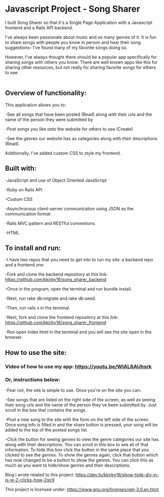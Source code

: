 # Javascript Project - Song Sharer

I built Song Sharer so that it's a Single Page Application with a Javascript frontend and a Rails API backend.

I've always been passionate about music and so many genres of it. It is fun to share songs with people you know in person and hear their song suggestions- I've found many of my favorite songs doing so.

However, I've always thought there should be a popular app specifically for sharing songs with others you know. There are well known apps like this for sharing other resources, but not really for sharing favorite songs for others to see.<br><br>

## Overview of functionality:

This application allows you to:

-See all songs that have been posted (Read) along with their urls and the name of the person they were submitted by

-Post songs you like onto the website for others to see (Create)

-See the genres our website has as categories along with their descriptions (Read).

Additionally, I've added custom CSS to style my frontend.

## Built with:

-JavaScript and use of Object Oriented JavaScript

-Ruby on Rails API

-Custom CSS

-Asynchronous client-server communication using JSON as the communication format

-Rails MVC pattern and RESTful conventions

-HTML

## To install and run:

-I have two repos that you need to get into to run my site: a backend repo and a frontend one

-Fork and clone the backend repository at this link: https://github.com/kkirby16/song_sharer_backend

-Once in the program, open the terminal and run bundle install.

-Next, run rake db:migrate and rake db:seed.

-Then, run rails s in the terminal.

-Next, fork and clone the frontend repository at this link: https://github.com/kkirby16/song_sharer_frontend

-Run open index.html in the terminal and you will see the site open in the browser.

## How to use the site:

### Video of how to use my app: https://youtu.be/WlAL8AUhsrk

### Or, instructions below:

-Fear not, the site is simple to use. Once you're on the site you can:

-See songs that are listed on the right side of the screen, as well as seeing their song urls and the name of the person they've been submitted by. Just scroll in the box that contains the songs.

-Post a new song to the site with the form on the left side of the screen. Once song info is filled in and the share button is pressed, your song will be added to the top of the posted songs list.

-Click the button for seeing genres to view the genre categories our site has along with their descriptions. You can scroll in this box to see all of that information. To hide this box click the button in the same place that you clicked to see the genres. To show the genres again, click that button which has now changed to be a button to show the genres. You can click this as much as you want to hide/show genres and their descriptions.

Blog I wrote related to this project: https://dev.to/kkirby16/show-hide-div-in-js-w-2-clicks-how-2gc9

This project is licensed under: https://www.gnu.org/licenses/gpl-3.0.en.html
